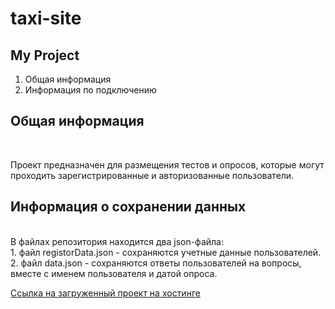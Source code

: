 # taxi-site
## My Project <br>
1. Общая информация <br>
2. Информация по подключению
## Общая информация
<br>
<p>Проект предназначен для размещения тестов и опросов, которые могут проходить зарегистрированные и авторизованные пользователи.</p> 

[comment]: <> (<br>)
## Информация о сохранении данных
 <br>
В файлах репозитория находится два json-файла:<br> 1. файл registorData.json - сохраняются учетные данные пользователей.
<br>2. файл data.json - сохраняются ответы пользователей на вопросы, вместе с именем пользователя и датой опроса.<br>

[Ссылка на загруженный проект на хостинге](http://oleg888.hostronavt.ru)



